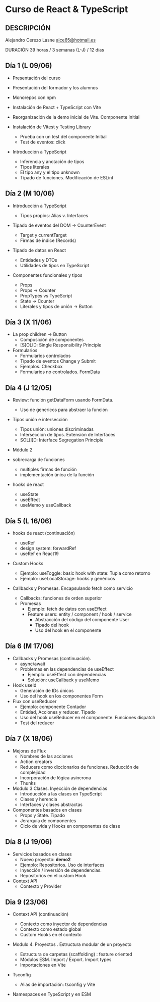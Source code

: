 # Curso de React & TypeScript

## DESCRIPCIÓN

Alejandro Cerezo Lasne
<alce65@hotmail.es>

DURACIÓN 39 horas / 3 semanas (L-J) / 12 días

## Día 1 (L 09/06)

- Presentación del curso
- Presentación del formador y los alumnos
- Monorepos con npm
- Instalación de React + TypeScript con Vite
- Reorganización de la demo inicial de Vite. Componente Initial
- Instalación de Vitest y Testing Library

  - Prueba con un test del componente Initial
  - Test de eventos: click

- Introducción a TypeScript
  - Inferencia y anotación de tipos
  - Tipos literales
  - El tipo any y el tipo unknown
  - Tipado de funciones. Modificación de ESLint

## Día 2 (M 10/06)

- Introducción a TypeScript

  - Tipos propios: Alias v. Interfaces

- Tipado de eventos del DOM -> CounterEvent

  - Target y currentTarget
  - Firmas de indice (Records)

- Tipado de datos en React

  - Entidades y DTOs
  - Utilidades de tipos en TypeScript

- Componentes funcionales y tipos
  - Props
  - Props -> Counter
  - PropTypes vs TypeScript
  - State -> Counter
  - Literales y tipos de unión -> Button

## Día 3 (X 11/06)

- La prop children -> Button
  - Composición de componentes
  - [S]OLID: Single Responsibility Principle
- Formularios
  - Formularios controlados
  - Tipado de eventos Change y Submit
  - Ejemplos. Checkbox
  - Formularios no controlados. FormData

## Día 4 (J 12/05)

- Review: función getDataForm usando FormData.
  - Uso de genericos para abstraer la función
- Tipos unión e intersección

  - Tipos unión: uniones discriminadas
  - Intersección de tipos. Extensión de Interfaces
  - SOL[I]D: Interface Segregation Principle

- Módulo 2
- sobrecarga de funciones
  - multiples firmas de función
  - implementación única de la función
- hooks de react
  - useState
  - useEffect
  - useMemo y useCallback

## Día 5 (L 16/06)

- hooks de react (continuación)

  - useRef
  - design system: forwardRef
  - useRef en React19

- Custom Hooks

  - Ejemplo: useToggle: basic hook with state: Tupla como retorno
  - Ejemplo: useLocalStorage<T>: hooks y genéricos

- Callbacks y Promesas. Encapsulando fetch como servicio
  - Callbacks: funciones de orden superior
  - Promesas
    - Ejemplo: fetch de datos con useEffect
    - Feature users: entity / component / hook / service
      - Abstracción del código del componente User
      - Tipado del hook
      - Uso del hook en el componente

## Día 6 (M 17/06)

- Callbacks y Promesas (continuación).
  - async/await
  - Problemas en las dependencias de useEffect
    - Ejemplo: useEffect con dependencias
    - Solución: useCallback y useMemo
- Hook useId
  - Generación de IDs únicos
  - Uso del hook en los componentes Form
- Flux con useReducer
  - Ejemplo: componente Contador
  - Entidad, Acciones y reducer. Tipado
  - Uso del hook useReducer en el componente. Funciones dispatch
  - Test del reducer

## Día 7 (X 18/06)

- Mejoras de Flux
  - Nombres de las acciones
  - Action creators
  - Reducers como diccionarios de funciones. Reducción de complejidad
  - Incorporación de lógica asíncrona
  - Thunks
- Modulo 3 Clases. Inyección de dependencias
  - Introducción a las clases en TypeScript
  - Clases y herencia
  - Interfaces y clases abstractas
- Componentes basados en clases
  - Props y State. Tipado
  - Jerarquía de componentes
  - Ciclo de vida y Hooks en componentes de clase

## Día 8 (J 19/06)

- Servicios basados en clases
  - Nuevo proyecto: **demo2**
  - Ejemplo: Repositorios. Uso de interfaces
  - Inyección / inversión de dependencias.
  - Repositorios en el custom Hook
- Context API
  - Contexto y Provider

## Dia 9 (23/06)

- Context API (continuación)

  - Contexto como inyector de dependencias
  - Contexto como estado global
  - Custom Hooks en el contexto

- Modulo 4. Proyectos
  . Estructura modular de un proyecto
  - Estructura de carpetas (scaffolding) : feature oriented
  - Módulos ESM. Import / Export. Import types
  - Importaciones en Vite
- Tsconfig
  - Alias de importación: tsconfig y Vite
- Namespaces en TypeScript y en ESM
